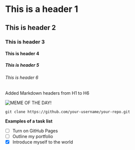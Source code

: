 # This is a header 1
## This is header 2
### This is header 3
#### This is header 4
##### This is header 5
###### This is header 6

Added Markdown headers from H1 to H6

![**MEME OF THE DAY!**](https://github.com/user-attachments/assets/50d2e520-5576-40ad-ac86-791a8cb23ed5)

```
git clone https://github.com/your-username/your-repo.git
```

**Examples of a task list**

- [ ] Turn on GitHub Pages
- [ ] Outline my portfolio
- [x] Introduce myself to the world
